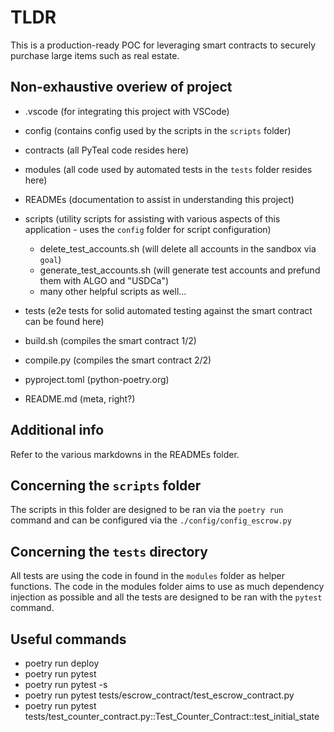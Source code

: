 # TLDR

This is a production-ready POC for leveraging smart contracts to securely purchase large items such as real estate.

## Non-exhaustive overiew of project

- .vscode (for integrating this project with VSCode)
- config (contains config used by the scripts in the `scripts` folder)
- contracts (all PyTeal code resides here)
- modules (all code used by automated tests in the `tests` folder resides here)
- READMEs (documentation to assist in understanding this project)
- scripts (utility scripts for assisting with various aspects of this application - uses the `config` folder for script configuration)

  - delete_test_accounts.sh (will delete all accounts in the sandbox via `goal`)
  - generate_test_accounts.sh (will generate test accounts and prefund them with ALGO and "USDCa")
  - many other helpful scripts as well...

- tests (e2e tests for solid automated testing against the smart contract can be found here)
- build.sh (compiles the smart contract 1/2)
- compile.py (compiles the smart contract 2/2)
- pyproject.toml (python-poetry.org)
- README.md (meta, right?)

## Additional info

Refer to the various markdowns in the READMEs folder.

## Concerning the `scripts` folder

The scripts in this folder are designed to be ran via the `poetry run` command and can be configured via the `./config/config_escrow.py`

## Concerning the `tests` directory

All tests are using the code in found in the `modules` folder as helper functions. The code in the modules folder aims to use as much dependency injection as possible and all the tests are designed to be ran with the `pytest` command.

## Useful commands

- poetry run deploy
- poetry run pytest <!-- test WITHOUT console output -->
- poetry run pytest -s <!-- test with console output -->
- poetry run pytest tests/escrow_contract/test_escrow_contract.py
- poetry run pytest tests/test_counter_contract.py::Test_Counter_Contract::test_initial_state
